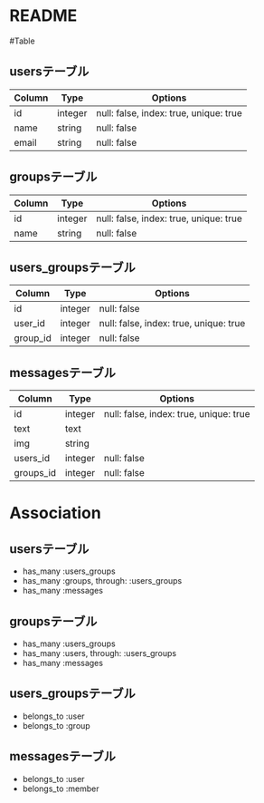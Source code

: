 # README



#Table

## usersテーブル

|Column|Type|Options|
|------|----|-------|
|id|integer|null: false, index: true, unique: true |
|name|string|null: false|
|email|string|null: false|

## groupsテーブル

|Column|Type|Options|
|------|----|-------|
|id|integer|null: false, index: true, unique: true |
|name|string|null: false|

## users_groupsテーブル

|Column|Type|Options|
|------|----|-------|
|id|integer|null: false|
|user_id|integer|null: false, index: true, unique: true |
|group_id|integer|null: false|

## messagesテーブル

|Column|Type|Options|
|------|----|-------|
|id|integer|null: false, index: true, unique: true |
|text|text||
|img|string||
|users_id|integer|null: false|
|groups_id|integer|null: false|


# Association
## usersテーブル
- has_many :users_groups
- has_many :groups, through: :users_groups
- has_many :messages

## groupsテーブル
- has_many :users_groups
- has_many :users, through: :users_groups
- has_many :messages

## users_groupsテーブル
- belongs_to :user
- belongs_to :group

## messagesテーブル
- belongs_to :user
- belongs_to :member
